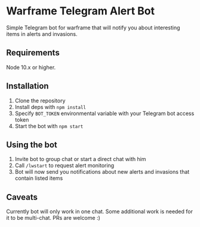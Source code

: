 # Warframe Telegram Alert Bot

Simple Telegram bot for warframe that will notify you about interesting items in alerts and invasions.

## Requirements

Node 10.x or higher.

## Installation

1. Clone the repository
2. Install deps with `npm install`
3. Specify `BOT_TOKEN` environmental variable with your Telegram bot access token
4. Start the bot with `npm start`

## Using the bot

1. Invite bot to group chat or start a direct chat with him
2. Call `/lwstart` to request alert monitoring
3. Bot will now send you notifications about new alerts and invasions that contain listed items

## Caveats

Currently bot will only work in one chat.
Some additional work is needed for it to be multi-chat.
PRs are welcome :)
